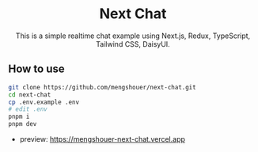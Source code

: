 <h1 align="center">Next Chat</h1>

<div align="center">
This is a simple realtime chat example using Next.js, Redux, TypeScript, Tailwind CSS, DaisyUI.
</div>

## How to use

```bash
git clone https://github.com/mengshouer/next-chat.git
cd next-chat
cp .env.example .env
# edit .env
pnpm i
pnpm dev
```

- preview: https://mengshouer-next-chat.vercel.app
